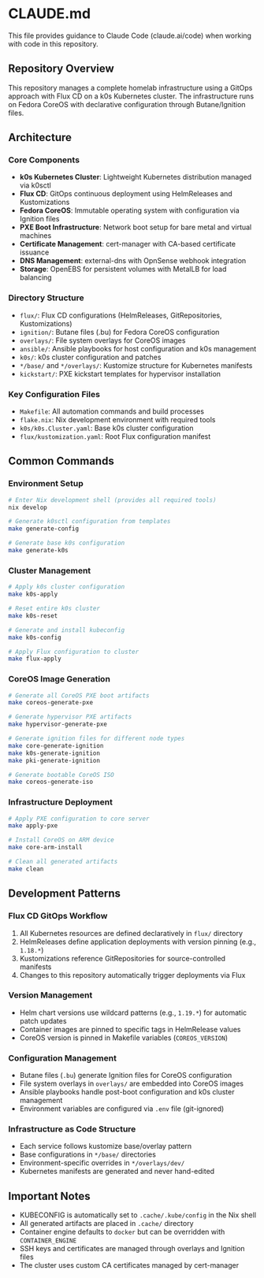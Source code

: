 <!--
SPDX-FileCopyrightText: 2025 NONE

SPDX-License-Identifier: Unlicense
-->

# CLAUDE.md

This file provides guidance to Claude Code (claude.ai/code) when working with code in this repository.

## Repository Overview

This repository manages a complete homelab infrastructure using a GitOps approach with Flux CD on a k0s Kubernetes cluster. The infrastructure runs on Fedora CoreOS with declarative configuration through Butane/Ignition files.

## Architecture

### Core Components

- **k0s Kubernetes Cluster**: Lightweight Kubernetes distribution managed via k0sctl
- **Flux CD**: GitOps continuous deployment using HelmReleases and Kustomizations
- **Fedora CoreOS**: Immutable operating system with configuration via Ignition files
- **PXE Boot Infrastructure**: Network boot setup for bare metal and virtual machines
- **Certificate Management**: cert-manager with CA-based certificate issuance
- **DNS Management**: external-dns with OpnSense webhook integration
- **Storage**: OpenEBS for persistent volumes with MetalLB for load balancing

### Directory Structure

- `flux/`: Flux CD configurations (HelmReleases, GitRepositories, Kustomizations)
- `ignition/`: Butane files (.bu) for Fedora CoreOS configuration
- `overlays/`: File system overlays for CoreOS images
- `ansible/`: Ansible playbooks for host configuration and k0s management
- `k0s/`: k0s cluster configuration and patches
- `*/base/` and `*/overlays/`: Kustomize structure for Kubernetes manifests
- `kickstart/`: PXE kickstart templates for hypervisor installation

### Key Configuration Files

- `Makefile`: All automation commands and build processes
- `flake.nix`: Nix development environment with required tools
- `k0s/k0s.Cluster.yaml`: Base k0s cluster configuration
- `flux/kustomization.yaml`: Root Flux configuration manifest

## Common Commands

### Environment Setup
```bash
# Enter Nix development shell (provides all required tools)
nix develop

# Generate k0sctl configuration from templates
make generate-config

# Generate base k0s configuration
make generate-k0s
```

### Cluster Management
```bash
# Apply k0s cluster configuration
make k0s-apply

# Reset entire k0s cluster
make k0s-reset

# Generate and install kubeconfig
make k0s-config

# Apply Flux configuration to cluster
make flux-apply
```

### CoreOS Image Generation
```bash
# Generate all CoreOS PXE boot artifacts
make coreos-generate-pxe

# Generate hypervisor PXE artifacts
make hypervisor-generate-pxe

# Generate ignition files for different node types
make core-generate-ignition
make k0s-generate-ignition
make pki-generate-ignition

# Generate bootable CoreOS ISO
make coreos-generate-iso
```

### Infrastructure Deployment
```bash
# Apply PXE configuration to core server
make apply-pxe

# Install CoreOS on ARM device
make core-arm-install

# Clean all generated artifacts
make clean
```

## Development Patterns

### Flux CD GitOps Workflow
1. All Kubernetes resources are defined declaratively in `flux/` directory
2. HelmReleases define application deployments with version pinning (e.g., `1.18.*`)
3. Kustomizations reference GitRepositories for source-controlled manifests
4. Changes to this repository automatically trigger deployments via Flux

### Version Management
- Helm chart versions use wildcard patterns (e.g., `1.19.*`) for automatic patch updates
- Container images are pinned to specific tags in HelmRelease values
- CoreOS version is pinned in Makefile variables (`COREOS_VERSION`)

### Configuration Management
- Butane files (`.bu`) generate Ignition files for CoreOS configuration
- File system overlays in `overlays/` are embedded into CoreOS images
- Ansible playbooks handle post-boot configuration and k0s cluster management
- Environment variables are configured via `.env` file (git-ignored)

### Infrastructure as Code Structure
- Each service follows kustomize base/overlay pattern
- Base configurations in `*/base/` directories
- Environment-specific overrides in `*/overlays/dev/`
- Kubernetes manifests are generated and never hand-edited

## Important Notes

- KUBECONFIG is automatically set to `.cache/.kube/config` in the Nix shell
- All generated artifacts are placed in `.cache/` directory
- Container engine defaults to `docker` but can be overridden with `CONTAINER_ENGINE`
- SSH keys and certificates are managed through overlays and Ignition files
- The cluster uses custom CA certificates managed by cert-manager
